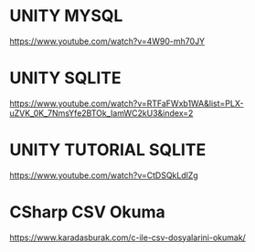 # UNITY MYSQL
https://www.youtube.com/watch?v=4W90-mh70JY

# UNITY SQLITE
https://www.youtube.com/watch?v=RTFaFWxb1WA&list=PLX-uZVK_0K_7NmsYfe2BTOk_IamWC2kU3&index=2

# UNITY TUTORIAL SQLITE
https://www.youtube.com/watch?v=CtDSQkLdlZg

# CSharp CSV Okuma
https://www.karadasburak.com/c-ile-csv-dosyalarini-okumak/
